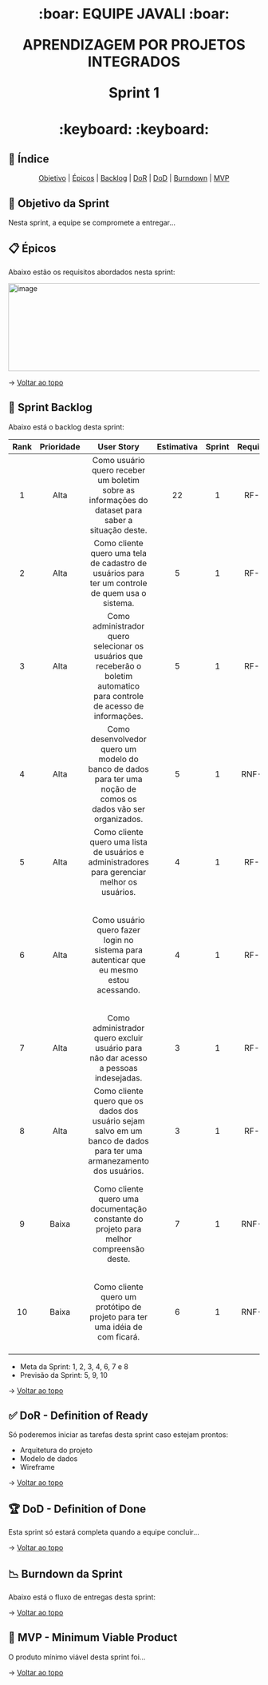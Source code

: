 <span id="topo">

<h1 align="center">
:boar: EQUIPE JAVALI :boar:  

APRENDIZAGEM POR PROJETOS INTEGRADOS  

Sprint 1
</h1>

<h1 align="center"> :keyboard: :keyboard: </h1>

## :mag_right: Índice
<p align="center">
    <a href="#objetivo">Objetivo</a> | 
    <a href="#epicos">Épicos</a> |
    <a href="#backlog">Backlog</a> |
    <a href="#dor">DoR</a> |
    <a href="#dod">DoD</a> |
    <a href="#burndown">Burndown</a> |
    <a href="#mvp">MVP</a> 
</p>

<span id="objetivo">

## :dart: Objetivo da Sprint
<p align="justify">
    Nesta sprint, a equipe se compromete a entregar...
</p>

<span id="epicos">

## :clipboard: Épicos
Abaixo estão os requisitos abordados nesta sprint:

<img width="1157" height="176" alt="image" src="https://github.com/user-attachments/assets/1a4ab842-3859-4bc7-9cea-8419a122d4ab" />

→ [Voltar ao topo](#topo)

<span id="backlog">

## :bookmark_tabs: Sprint Backlog

Abaixo está o backlog desta sprint:

| Rank | Prioridade |                                                              User Story                                                              | Estimativa | Sprint | Requisto |                                                                  DoD                                                                  |
|:----:|:----------:|:------------------------------------------------------------------------------------------------------------------------------------:|:----------:|:------:|:--------:|:-------------------------------------------------------------------------------------------------------------------------------------:|
|  1   |    Alta    |                  Como usuário quero receber um boletim sobre as informações do dataset para saber a situação deste.                  |     22     |   1    |   RF-2   |                       Envio do boletim segundo o modelo enviado. Além envio do boletim para o email do usuário.                       |
|  2   |    Alta    |                   Como cliente quero uma tela de cadastro de usuários para ter um controle de quem usa o sistema.                    |     5      |   1    |   RF-1   |                    Cadastro de usuário com informações de email e senha. Além de Salvar usuário no banco de dados.                    |
|  3   |    Alta    |      Como administrador quero selecionar os usuários que receberão o boletim automatico para controle de acesso de informações.      |     5      |   1    |   RF-1   |                                       Seleção de permissões de qual usuário receberá o boletim.                                       |
|  4   |    Alta    |            Como desenvolvedor quero um modelo do banco de dados para ter uma noção de comos os dados vão ser organizados.            |     5      |   1    |  RNF-5   |                           Deve ser documentado um modelo físico representando entidades e relacionamentos.                            |
|  5   |    Alta    |                    Como cliente quero uma lista de usuários e administradores para gerenciar melhor os usuários.                     |     4      |   1    |   RF-1   |                                                Lista com todos os usuários cadastrado.                                                |
|  6   |    Alta    |                       Como usuário quero fazer login no sistema para autenticar que eu mesmo estou acessando.                        |     4      |   1    |   RF-1   | O login e a autenticação devem estar funcionando corretamente. Além do sistema impedir tentativas de login com credenciais inválidas. |
|  7   |    Alta    |                         Como administrador quero excluir usuário para não dar acesso a pessoas indesejadas.                          |     3      |   1    |   RF-1   |                   A UI é atualizada corretamente após a exclusão, além de refletir imediatamente no banco de dados.                   |
|  8   |    Alta    |        Como cliente quero que os dados dos usuário sejam salvo em um banco de dados para ter uma armanezamento dos usuários.         |     3      |   1    |   RF-1   |             O banco de dados deve estar implementado e configurado corretamente no ambiente de desenvolvimento e produção.            |
|  9   |   Baixa    |                       Como cliente quero uma documentação constante do projeto para melhor compreensão deste.                        |     7      |   1    |  RNF-5   |   A documentação deve ser revisada a cada novo atualização do sistema, nas quais devem ser comunicadas à equipe de desenvolvimento.   |
|  10  |   Baixa    |                             Como cliente quero um protótipo de projeto para ter uma idéia de com ficará.                             |     6      |   1    |  RNF-5   |         Devem ser criado o wireframe das principais telas do sistema, representando fielmente a experiência final do usuário.         |

- Meta da Sprint: 1, 2, 3, 4, 6, 7 e 8	
- Previsão da Sprint: 5, 9, 10

<!-- ![Backlog]() -->

→ [Voltar ao topo](#topo)

<span id="dor">

## :white_check_mark: DoR - Definition of Ready
<p align="justify">
    Só poderemos iniciar as tarefas desta sprint caso estejam prontos:
</p>

- Arquitetura do projeto  
- Modelo de dados  
- Wireframe  

→ [Voltar ao topo](#topo)  

<span id="dod">

## :trophy: DoD - Definition of Done
<p align="justify">
    Esta sprint só estará completa quando a equipe concluir...
</p>

→ [Voltar ao topo](#topo)

<span id="burndown">

## :chart_with_downwards_trend: Burndown da Sprint
Abaixo está o fluxo de entregas desta sprint:

<!-- <img
    alt="burndown_sprint_1"
    src="burndown.png"
    width="775"
/> -->

→ [Voltar ao topo](#topo)

<span id="mvp">

## :rocket: MVP - Minimum Viable Product
<p align="justify">
    O produto mínimo viável desta sprint foi... <!-- Para visualizar o que foi desenvolvido no projeto, <a href="">acesse aqui</a>. -->
</p>

→ [Voltar ao topo](#topo) 
